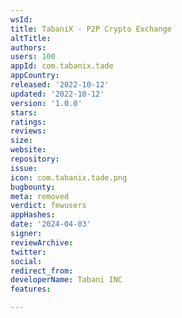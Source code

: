 ```yaml
---
wsId: 
title: TabaniX - P2P Crypto Exchange
altTitle: 
authors: 
users: 100
appId: com.tabanix.tade
appCountry: 
released: '2022-10-12'
updated: '2022-10-12'
version: '1.0.0'
stars: 
ratings: 
reviews: 
size: 
website: 
repository: 
issue: 
icon: com.tabanix.tade.png
bugbounty: 
meta: removed
verdict: fewusers
appHashes: 
date: '2024-04-03'
signer: 
reviewArchive: 
twitter: 
social: 
redirect_from: 
developerName: Tabani INC
features: 

---
```


